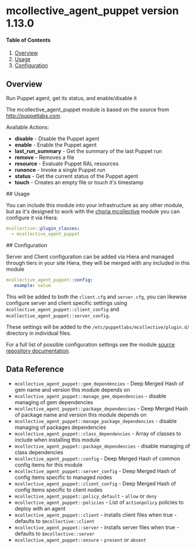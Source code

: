 # mcollective_agent_puppet version 1.13.0

#### Table of Contents

1. [Overview](#overview)
1. [Usage](#usage)
1. [Configuration](#configuration)

## Overview

Run Puppet agent, get its status, and enable/disable it

The mcollective_agent_puppet module is based on the source from http://puppetlabs.com.

Available Actions:

  * **disable** - Disable the Puppet agent
  * **enable** - Enable the Puppet agent
  * **last_run_summary** - Get the summary of the last Puppet run
  * **remove** - Removes a file
  * **resource** - Evaluate Puppet RAL resources
  * **runonce** - Invoke a single Puppet run
  * **status** - Get the current status of the Puppet agent
  * **touch** - Creates an empty file or touch it's timestamp

## Usage

You can include this module into your infrastructure as any other module, but as it's designed to work with the [choria mcollective](http://forge.puppet.com/choria/mcollective) module you can configure it via Hiera:

```yaml
mcollective::plugin_classes:
  - mcollective_agent_puppet
```

## Configuration

Server and Client configuration can be added via Hiera and managed through tiers in your site Hiera, they will be merged with any included in this module

```yaml
mcollective_agent_puppet::config:
   example: value
```

This will be added to both the `client.cfg` and `server.cfg`, you can likewise configure server and client specific settings using `mcollective_agent_puppet::client_config` and `mcollective_agent_puppet::server_config`.

These settings will be added to the `/etc/puppetlabs/mcollective/plugin.d/` directory in individual files.

For a full list of possible configuration settings see the module [source repository documentation](http://puppetlabs.com).

## Data Reference

  * `mcollective_agent_puppet::gem_dependencies` - Deep Merged Hash of gem name and version this module depends on
  * `mcollective_agent_puppet::manage_gem_dependencies` - disable managing of gem dependencies
  * `mcollective_agent_puppet::package_dependencies` - Deep Merged Hash of package name and version this module depends on
  * `mcollective_agent_puppet::manage_package_dependencies` - disable managing of packages dependencies
  * `mcollective_agent_puppet::class_dependencies` - Array of classes to include when installing this module
  * `mcollective_agent_puppet::package_dependencies` - disable managing of class dependencies
  * `mcollective_agent_puppet::config` - Deep Merged Hash of common config items for this module
  * `mcollective_agent_puppet::server_config` - Deep Merged Hash of config items specific to managed nodes
  * `mcollective_agent_puppet::client_config` - Deep Merged Hash of config items specific to client nodes
  * `mcollective_agent_puppet::policy_default` - `allow` or `deny`
  * `mcollective_agent_puppet::policies` - List of `actionpolicy` policies to deploy with an agent
  * `mcollective_agent_puppet::client` - installs client files when true - defaults to `$mcollective::client`
  * `mcollective_agent_puppet::server` - installs server files when true - defaults to `$mcollective::server`
  * `mcollective_agent_puppet::ensure` - `present` or `absent`
